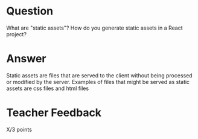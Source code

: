 # Question

What are "static assets"? How do you generate static assets in a React project?

# Answer

Static assets are files that are served to the client without being processed or modified by the server. Examples of files that might be served as static assets are css files and html files

# Teacher Feedback

X/3 points
